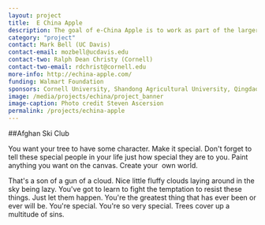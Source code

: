 ```yaml
---
layout: project
title:  E China Apple
description: The goal of e-China Apple is to work as part of the larger Cornell-managed "China Apple" project to help increase incomes of poor farmers in China (especially women farmers) while producing safer apples for the millions of consumers in China and around the world.
category: "project"
contact: Mark Bell (UC Davis)
contact-email: mozbell@ucdavis.edu
contact-two: Ralph Dean Christy (Cornell)
contact-two-email: rdchrist@cornell.edu
more-info: http://echina-apple.com/
funding: Walmart Foundation
sponsors: Cornell University, Shandong Agricultural University, Qingdao Agricultural University, and Shandong Extension Division of Fruits and Teas, Northwest Agriculture & Forestry University and Shaanxi Fruit Bureau
image: /media/projects/echina/project_banner
image-caption: Photo credit Steven Ascersion
permalink: /projects/echina-apple
---
```


##Afghan Ski Club

You want your tree to have some character. Make it special. Don't forget to tell these special people in your life just how special they are to you. Paint anything you want on the canvas. Create your  own world.

That's a son of a gun of a cloud. Nice little fluffy clouds laying around in the sky being lazy. You've got to learn to fight the temptation to resist these things. Just let them happen. You're the greatest thing that has ever been or ever will be. You're special. You're so very special. Trees cover up a multitude of sins.
